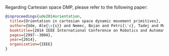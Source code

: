 Regarding Cartesian space DMP, please refer to the following paper:
```bibtex
@inproceedings{ude2014orientation,
  title={Orientation in cartesian space dynamic movement primitives},
  author={Ude, Ale{\v{s}} and Nemec, Bojan and Petri{\'c}, Tadej and Morimoto, Jun},
  booktitle={2014 IEEE International Conference on Robotics and Automation (ICRA)},
  pages={2997--3004},
  year={2014},
  organization={IEEE}
}
```
